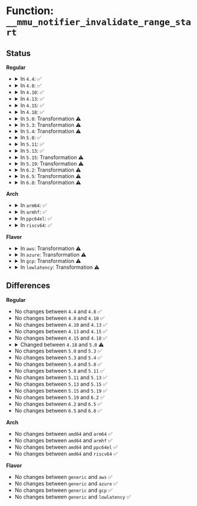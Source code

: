 # Function: <code>__mmu_notifier_invalidate_range_start</code>

## Status
<b>Regular</b>
<ul>
<li>
<details>
<summary>In <code>4.4</code>: ✅</summary>

```c
void __mmu_notifier_invalidate_range_start(struct mm_struct *mm, long unsigned int start, long unsigned int end);
```

**Collision:** Unique Global

**Inline:** No

**Transformation:** False

**Instances:**

```
In mm/mmu_notifier.c (ffffffff811e3990)
Location: mm/mmu_notifier.c:190
Inline: False
Direct callers:
  - kernel/events/uprobes.c:uprobe_write_opcode
  - mm/memory.c:zap_page_range_single
  - mm/memory.c:unmap_vmas
  - mm/memory.c:zap_page_range
  - mm/memory.c:copy_page_range
  - mm/mprotect.c:change_protection_range
  - mm/mremap.c:move_page_tables
  - mm/hugetlb.c:__unmap_hugepage_range
  - mm/hugetlb.c:hugetlb_cow
  - mm/hugetlb.c:hugetlb_change_protection
  - mm/hugetlb.c:copy_hugetlb_page_range
  - mm/ksm.c:try_to_merge_with_ksm_page
  - mm/ksm.c:try_to_merge_with_ksm_page
  - mm/migrate.c:migrate_misplaced_transhuge_page
  - mm/huge_memory.c:khugepaged
  - mm/huge_memory.c:split_huge_page_to_list
  - mm/huge_memory.c:__split_huge_page_pmd
  - mm/huge_memory.c:do_huge_pmd_wp_page
  - mm/huge_memory.c:do_huge_pmd_wp_page
  - fs/proc/task_mmu.c:clear_refs_write
```
**Symbols:**

```
ffffffff811e3990-ffffffff811e3a07: __mmu_notifier_invalidate_range_start (STB_GLOBAL)
```
</details>
</li>
<li>
<details>
<summary>In <code>4.8</code>: ✅</summary>

```c
void __mmu_notifier_invalidate_range_start(struct mm_struct *mm, long unsigned int start, long unsigned int end);
```

**Collision:** Unique Global

**Inline:** No

**Transformation:** False

**Instances:**

```
In mm/mmu_notifier.c (ffffffff81202410)
Location: mm/mmu_notifier.c:190
Inline: False
Direct callers:
  - kernel/events/uprobes.c:uprobe_write_opcode
  - mm/memory.c:wp_page_copy
  - mm/memory.c:zap_page_range_single
  - mm/memory.c:zap_page_range
  - mm/memory.c:unmap_vmas
  - mm/memory.c:copy_page_range
  - mm/mprotect.c:change_protection_range
  - mm/mremap.c:move_page_tables
  - mm/madvise.c:madvise_free_single_vma
  - mm/hugetlb.c:hugetlb_change_protection
  - mm/hugetlb.c:hugetlb_cow
  - mm/hugetlb.c:__unmap_hugepage_range
  - mm/hugetlb.c:copy_hugetlb_page_range
  - mm/ksm.c:try_to_merge_with_ksm_page
  - mm/ksm.c:try_to_merge_with_ksm_page
  - mm/migrate.c:migrate_misplaced_transhuge_page
  - mm/huge_memory.c:__split_huge_pmd
  - mm/huge_memory.c:do_huge_pmd_wp_page
  - mm/huge_memory.c:do_huge_pmd_wp_page
  - mm/khugepaged.c:collapse_huge_page
  - fs/proc/task_mmu.c:clear_refs_write
```
**Symbols:**

```
ffffffff81202410-ffffffff81202487: __mmu_notifier_invalidate_range_start (STB_GLOBAL)
```
</details>
</li>
<li>
<details>
<summary>In <code>4.10</code>: ✅</summary>

```c
void __mmu_notifier_invalidate_range_start(struct mm_struct *mm, long unsigned int start, long unsigned int end);
```

**Collision:** Unique Global

**Inline:** No

**Transformation:** False

**Instances:**

```
In mm/mmu_notifier.c (ffffffff81214250)
Location: mm/mmu_notifier.c:190
Inline: False
Direct callers:
  - kernel/events/uprobes.c:uprobe_write_opcode
  - mm/memory.c:wp_page_copy
  - mm/memory.c:zap_page_range_single
  - mm/memory.c:zap_page_range
  - mm/memory.c:unmap_vmas
  - mm/memory.c:copy_page_range
  - mm/mprotect.c:change_protection_range
  - mm/mremap.c:move_page_tables
  - mm/madvise.c:madvise_free_single_vma
  - mm/hugetlb.c:hugetlb_change_protection
  - mm/hugetlb.c:hugetlb_cow
  - mm/hugetlb.c:__unmap_hugepage_range
  - mm/hugetlb.c:copy_hugetlb_page_range
  - mm/ksm.c:try_to_merge_one_page
  - mm/ksm.c:try_to_merge_one_page
  - mm/migrate.c:migrate_misplaced_transhuge_page
  - mm/huge_memory.c:__split_huge_pmd
  - mm/huge_memory.c:do_huge_pmd_wp_page
  - mm/huge_memory.c:do_huge_pmd_wp_page
  - mm/khugepaged.c:khugepaged
  - fs/proc/task_mmu.c:clear_refs_write
```
**Symbols:**

```
ffffffff81214250-ffffffff812142c7: __mmu_notifier_invalidate_range_start (STB_GLOBAL)
```
</details>
</li>
<li>
<details>
<summary>In <code>4.13</code>: ✅</summary>

```c
void __mmu_notifier_invalidate_range_start(struct mm_struct *mm, long unsigned int start, long unsigned int end);
```

**Collision:** Unique Global

**Inline:** No

**Transformation:** False

**Instances:**

```
In mm/mmu_notifier.c (ffffffff8121f6e0)
Location: mm/mmu_notifier.c:177
Inline: False
Direct callers:
  - kernel/events/uprobes.c:uprobe_write_opcode
  - mm/memory.c:__follow_pte_pmd
  - mm/memory.c:__follow_pte_pmd
  - mm/memory.c:wp_page_copy
  - mm/memory.c:zap_page_range_single
  - mm/memory.c:zap_page_range
  - mm/memory.c:unmap_vmas
  - mm/memory.c:copy_page_range
  - mm/mprotect.c:change_protection_range
  - mm/mremap.c:move_page_tables
  - mm/rmap.c:try_to_unmap_one
  - mm/rmap.c:page_mkclean_one
  - mm/madvise.c:madvise_free_single_vma
  - mm/hugetlb.c:hugetlb_change_protection
  - mm/hugetlb.c:hugetlb_cow
  - mm/hugetlb.c:__unmap_hugepage_range
  - mm/hugetlb.c:copy_hugetlb_page_range
  - mm/ksm.c:try_to_merge_one_page
  - mm/ksm.c:try_to_merge_one_page
  - mm/migrate.c:migrate_misplaced_transhuge_page
  - mm/huge_memory.c:__split_huge_pmd
  - mm/huge_memory.c:__split_huge_pud
  - mm/huge_memory.c:do_huge_pmd_wp_page
  - mm/huge_memory.c:do_huge_pmd_wp_page
  - mm/khugepaged.c:collapse_huge_page
  - fs/proc/task_mmu.c:clear_refs_write
```
**Symbols:**

```
ffffffff8121f6e0-ffffffff8121f757: __mmu_notifier_invalidate_range_start (STB_GLOBAL)
```
</details>
</li>
<li>
<details>
<summary>In <code>4.15</code>: ✅</summary>

```c
void __mmu_notifier_invalidate_range_start(struct mm_struct *mm, long unsigned int start, long unsigned int end);
```

**Collision:** Unique Global

**Inline:** No

**Transformation:** False

**Instances:**

```
In mm/mmu_notifier.c (ffffffff8123a8e0)
Location: mm/mmu_notifier.c:177
Inline: False
Direct callers:
  - kernel/events/uprobes.c:uprobe_write_opcode
  - mm/memory.c:__follow_pte_pmd
  - mm/memory.c:__follow_pte_pmd
  - mm/memory.c:wp_page_copy
  - mm/memory.c:zap_page_range_single
  - mm/memory.c:zap_page_range
  - mm/memory.c:unmap_vmas
  - mm/memory.c:copy_page_range
  - mm/mprotect.c:change_protection_range
  - mm/mremap.c:move_page_tables
  - mm/rmap.c:try_to_unmap_one
  - mm/rmap.c:page_mkclean_one
  - mm/madvise.c:madvise_free_single_vma
  - mm/hugetlb.c:hugetlb_change_protection
  - mm/hugetlb.c:hugetlb_cow
  - mm/hugetlb.c:__unmap_hugepage_range
  - mm/hugetlb.c:copy_hugetlb_page_range
  - mm/ksm.c:try_to_merge_one_page
  - mm/ksm.c:try_to_merge_one_page
  - mm/migrate.c:migrate_vma
  - mm/migrate.c:migrate_misplaced_transhuge_page
  - mm/huge_memory.c:set_pmd_migration_entry
  - mm/huge_memory.c:__split_huge_pmd
  - mm/huge_memory.c:__split_huge_pud
  - mm/huge_memory.c:do_huge_pmd_wp_page
  - mm/huge_memory.c:do_huge_pmd_wp_page
  - mm/khugepaged.c:khugepaged
  - fs/proc/task_mmu.c:clear_refs_write
```
**Symbols:**

```
ffffffff8123a8e0-ffffffff8123a95a: __mmu_notifier_invalidate_range_start (STB_GLOBAL)
```
</details>
</li>
<li>
<details>
<summary>In <code>4.18</code>: ✅</summary>

```c
void __mmu_notifier_invalidate_range_start(struct mm_struct *mm, long unsigned int start, long unsigned int end);
```

**Collision:** Unique Global

**Inline:** No

**Transformation:** False

**Instances:**

```
In mm/mmu_notifier.c (ffffffff8125de40)
Location: mm/mmu_notifier.c:177
Inline: False
Direct callers:
  - kernel/events/uprobes.c:uprobe_write_opcode
  - mm/oom_kill.c:__oom_reap_task_mm
  - mm/memory.c:__follow_pte_pmd
  - mm/memory.c:__follow_pte_pmd
  - mm/memory.c:wp_page_copy
  - mm/memory.c:zap_page_range_single
  - mm/memory.c:zap_page_range
  - mm/memory.c:unmap_vmas
  - mm/memory.c:copy_page_range
  - mm/mprotect.c:change_protection
  - mm/mremap.c:move_page_tables
  - mm/rmap.c:try_to_unmap_one
  - mm/rmap.c:page_mkclean_one
  - mm/madvise.c:madvise_free_single_vma
  - mm/hugetlb.c:hugetlb_change_protection
  - mm/hugetlb.c:hugetlb_cow
  - mm/hugetlb.c:__unmap_hugepage_range
  - mm/hugetlb.c:copy_hugetlb_page_range
  - mm/ksm.c:try_to_merge_one_page
  - mm/ksm.c:try_to_merge_one_page
  - mm/migrate.c:migrate_vma
  - mm/migrate.c:migrate_misplaced_transhuge_page
  - mm/huge_memory.c:set_pmd_migration_entry
  - mm/huge_memory.c:__split_huge_pmd
  - mm/huge_memory.c:__split_huge_pud
  - mm/huge_memory.c:do_huge_pmd_wp_page
  - mm/huge_memory.c:do_huge_pmd_wp_page_fallback
  - mm/khugepaged.c:collapse_huge_page
  - fs/proc/task_mmu.c:clear_refs_write
```
**Symbols:**

```
ffffffff8125de40-ffffffff8125deba: __mmu_notifier_invalidate_range_start (STB_GLOBAL)
```
</details>
</li>
<li>
<details>
<summary>In <code>5.0</code>: Transformation ⚠️</summary>

```c
int __mmu_notifier_invalidate_range_start(struct mmu_notifier_range *range);
```

**Collision:** Unique Global

**Inline:** No

**Transformation:** True

**Instances:**

```
In mm/mmu_notifier.c (0)
Location: mm/mmu_notifier.c:170
Inline: False
Direct callers:
  - kernel/events/uprobes.c:__replace_page
  - mm/oom_kill.c:__oom_reap_task_mm
  - mm/memory.c:__follow_pte_pmd
  - mm/memory.c:__follow_pte_pmd
  - mm/memory.c:wp_page_copy
  - mm/memory.c:zap_page_range_single
  - mm/memory.c:zap_page_range
  - mm/memory.c:unmap_vmas
  - mm/memory.c:copy_page_range
  - mm/mprotect.c:change_protection_range
  - mm/mremap.c:move_page_tables
  - mm/rmap.c:try_to_unmap_one
  - mm/rmap.c:page_mkclean_one
  - mm/madvise.c:madvise_free_single_vma
  - mm/hugetlb.c:hugetlb_change_protection
  - mm/hugetlb.c:hugetlb_cow
  - mm/hugetlb.c:__unmap_hugepage_range
  - mm/hugetlb.c:copy_hugetlb_page_range
  - mm/ksm.c:try_to_merge_one_page
  - mm/ksm.c:try_to_merge_one_page
  - mm/migrate.c:migrate_vma
  - mm/huge_memory.c:__split_huge_pmd
  - mm/huge_memory.c:__split_huge_pud
  - mm/huge_memory.c:do_huge_pmd_wp_page
  - mm/huge_memory.c:do_huge_pmd_wp_page_fallback
  - mm/khugepaged.c:collapse_huge_page
  - fs/proc/task_mmu.c:clear_refs_write
```
**Symbols:**

```
ffffffff81272e77-ffffffff81272ead: __mmu_notifier_invalidate_range_start.cold.5 (STB_LOCAL)
ffffffff812727d0-ffffffff81272863: __mmu_notifier_invalidate_range_start (STB_GLOBAL)
```
</details>
</li>
<li>
<details>
<summary>In <code>5.3</code>: Transformation ⚠️</summary>

```c
int __mmu_notifier_invalidate_range_start(struct mmu_notifier_range *range);
```

**Collision:** Unique Global

**Inline:** No

**Transformation:** True

**Instances:**

```
In mm/mmu_notifier.c (0)
Location: mm/mmu_notifier.c:168
Inline: False
Direct callers:
  - kernel/events/uprobes.c:__replace_page
  - mm/oom_kill.c:__oom_reap_task_mm
  - mm/memory.c:__follow_pte_pmd
  - mm/memory.c:__follow_pte_pmd
  - mm/memory.c:wp_page_copy
  - mm/memory.c:zap_page_range_single
  - mm/memory.c:zap_page_range
  - mm/memory.c:unmap_vmas
  - mm/memory.c:copy_page_range
  - mm/mprotect.c:change_protection_range
  - mm/mremap.c:move_page_tables
  - mm/rmap.c:try_to_unmap_one
  - mm/rmap.c:page_mkclean_one
  - mm/madvise.c:madvise_free_single_vma
  - mm/hugetlb.c:hugetlb_change_protection
  - mm/hugetlb.c:hugetlb_cow
  - mm/hugetlb.c:__unmap_hugepage_range
  - mm/hugetlb.c:copy_hugetlb_page_range
  - mm/ksm.c:replace_page
  - mm/huge_memory.c:__split_huge_pmd
  - mm/huge_memory.c:__split_huge_pud
  - mm/huge_memory.c:do_huge_pmd_wp_page
  - mm/huge_memory.c:do_huge_pmd_wp_page_fallback
  - mm/khugepaged.c:collapse_huge_page
  - fs/proc/task_mmu.c:clear_refs_write
```
**Symbols:**

```
ffffffff8128e677-ffffffff8128e6aa: __mmu_notifier_invalidate_range_start.cold (STB_LOCAL)
ffffffff8128e1c0-ffffffff8128e25e: __mmu_notifier_invalidate_range_start (STB_GLOBAL)
```
</details>
</li>
<li>
<details>
<summary>In <code>5.4</code>: Transformation ⚠️</summary>

```c
int __mmu_notifier_invalidate_range_start(struct mmu_notifier_range *range);
```

**Collision:** Unique Global

**Inline:** No

**Transformation:** True

**Instances:**

```
In mm/mmu_notifier.c (0)
Location: mm/mmu_notifier.c:162
Inline: False
Direct callers:
  - kernel/events/uprobes.c:__replace_page
  - mm/oom_kill.c:__oom_reap_task_mm
  - mm/memory.c:__follow_pte_pmd
  - mm/memory.c:__follow_pte_pmd
  - mm/memory.c:wp_page_copy
  - mm/memory.c:zap_page_range_single
  - mm/memory.c:zap_page_range
  - mm/memory.c:unmap_vmas
  - mm/memory.c:copy_page_range
  - mm/mprotect.c:change_protection_range
  - mm/mremap.c:move_page_tables
  - mm/rmap.c:try_to_unmap_one
  - mm/rmap.c:page_mkclean_one
  - mm/madvise.c:madvise_free_single_vma
  - mm/hugetlb.c:hugetlb_change_protection
  - mm/hugetlb.c:hugetlb_cow
  - mm/hugetlb.c:__unmap_hugepage_range
  - mm/hugetlb.c:copy_hugetlb_page_range
  - mm/ksm.c:replace_page
  - mm/migrate.c:migrate_vma_pages
  - mm/migrate.c:migrate_vma_setup
  - mm/huge_memory.c:__split_huge_pmd
  - mm/huge_memory.c:__split_huge_pud
  - mm/huge_memory.c:do_huge_pmd_wp_page
  - mm/huge_memory.c:do_huge_pmd_wp_page_fallback
  - mm/khugepaged.c:collapse_huge_page
  - fs/proc/task_mmu.c:clear_refs_write
```
**Symbols:**

```
ffffffff8129e437-ffffffff8129e483: __mmu_notifier_invalidate_range_start.cold (STB_LOCAL)
ffffffff8129e220-ffffffff8129e2be: __mmu_notifier_invalidate_range_start (STB_GLOBAL)
```
</details>
</li>
<li>
<details>
<summary>In <code>5.8</code>: ✅</summary>

```c
int __mmu_notifier_invalidate_range_start(struct mmu_notifier_range *range);
```

**Collision:** Unique Global

**Inline:** No

**Transformation:** False

**Instances:**

```
In mm/mmu_notifier.c (ffffffff812d2840)
Location: mm/mmu_notifier.c:513
Inline: False
Direct callers:
  - kernel/events/uprobes.c:__replace_page
  - mm/oom_kill.c:__oom_reap_task_mm
  - mm/memory.c:__follow_pte_pmd
  - mm/memory.c:__follow_pte_pmd
  - mm/memory.c:wp_page_copy
  - mm/memory.c:zap_page_range_single
  - mm/memory.c:zap_page_range
  - mm/memory.c:unmap_vmas
  - mm/memory.c:copy_page_range
  - mm/mremap.c:move_page_tables
  - mm/rmap.c:try_to_unmap_one
  - mm/rmap.c:page_mkclean_one
  - mm/madvise.c:madvise_free_single_vma
  - mm/hugetlb.c:hugetlb_change_protection
  - mm/hugetlb.c:hugetlb_cow
  - mm/hugetlb.c:__unmap_hugepage_range
  - mm/hugetlb.c:copy_hugetlb_page_range
  - mm/ksm.c:replace_page
  - mm/ksm.c:write_protect_page
  - mm/migrate.c:migrate_vma_pages
  - mm/migrate.c:migrate_vma_collect
  - mm/huge_memory.c:__split_huge_pmd
  - mm/huge_memory.c:__split_huge_pud
  - mm/khugepaged.c:collapse_huge_page
  - mm/mapping_dirty_helpers.c:wp_clean_pre_vma
  - fs/proc/task_mmu.c:clear_refs_write
```
**Symbols:**

```
ffffffff812d2840-ffffffff812d2891: __mmu_notifier_invalidate_range_start (STB_GLOBAL)
```
</details>
</li>
<li>
<details>
<summary>In <code>5.11</code>: ✅</summary>

```c
int __mmu_notifier_invalidate_range_start(struct mmu_notifier_range *range);
```

**Collision:** Unique Global

**Inline:** No

**Transformation:** False

**Instances:**

```
In mm/mmu_notifier.c (ffffffff812de270)
Location: mm/mmu_notifier.c:536
Inline: False
Direct callers:
  - kernel/events/uprobes.c:__replace_page
  - mm/oom_kill.c:__oom_reap_task_mm
  - mm/memory.c:follow_invalidate_pte
  - mm/memory.c:follow_invalidate_pte
  - mm/memory.c:wp_page_copy
  - mm/memory.c:zap_page_range_single
  - mm/memory.c:zap_page_range
  - mm/memory.c:unmap_vmas
  - mm/memory.c:copy_page_range
  - mm/mremap.c:move_page_tables
  - mm/rmap.c:try_to_unmap_one
  - mm/rmap.c:page_mkclean_one
  - mm/madvise.c:madvise_free_single_vma
  - mm/hugetlb.c:hugetlb_change_protection
  - mm/hugetlb.c:hugetlb_cow
  - mm/hugetlb.c:__unmap_hugepage_range
  - mm/hugetlb.c:copy_hugetlb_page_range
  - mm/ksm.c:replace_page
  - mm/ksm.c:write_protect_page
  - mm/migrate.c:migrate_vma_pages
  - mm/migrate.c:migrate_vma_collect
  - mm/huge_memory.c:__split_huge_pmd
  - mm/huge_memory.c:__split_huge_pud
  - mm/khugepaged.c:collapse_huge_page
  - mm/mapping_dirty_helpers.c:wp_clean_pre_vma
  - fs/proc/task_mmu.c:clear_refs_write
```
**Symbols:**

```
ffffffff812de270-ffffffff812de2c1: __mmu_notifier_invalidate_range_start (STB_GLOBAL)
```
</details>
</li>
<li>
<details>
<summary>In <code>5.13</code>: ✅</summary>

```c
int __mmu_notifier_invalidate_range_start(struct mmu_notifier_range *range);
```

**Collision:** Unique Global

**Inline:** No

**Transformation:** False

**Instances:**

```
In mm/mmu_notifier.c (ffffffff812e59c0)
Location: mm/mmu_notifier.c:536
Inline: False
Direct callers:
  - kernel/events/uprobes.c:__replace_page
  - mm/oom_kill.c:__oom_reap_task_mm
  - mm/memory.c:follow_invalidate_pte
  - mm/memory.c:follow_invalidate_pte
  - mm/memory.c:wp_page_copy
  - mm/memory.c:zap_page_range_single
  - mm/memory.c:zap_page_range
  - mm/memory.c:unmap_vmas
  - mm/memory.c:copy_page_range
  - mm/mremap.c:move_page_tables
  - mm/rmap.c:try_to_unmap_one
  - mm/rmap.c:page_mkclean_one
  - mm/madvise.c:madvise_free_single_vma
  - mm/hugetlb.c:hugetlb_unshare_all_pmds
  - mm/hugetlb.c:hugetlb_change_protection
  - mm/hugetlb.c:hugetlb_cow
  - mm/hugetlb.c:__unmap_hugepage_range
  - mm/hugetlb.c:copy_hugetlb_page_range
  - mm/ksm.c:replace_page
  - mm/ksm.c:write_protect_page
  - mm/migrate.c:migrate_vma_pages
  - mm/migrate.c:migrate_vma_setup
  - mm/huge_memory.c:__split_huge_pmd
  - mm/huge_memory.c:__split_huge_pud
  - mm/khugepaged.c:collapse_huge_page
  - mm/mapping_dirty_helpers.c:wp_clean_pre_vma
  - fs/proc/task_mmu.c:clear_refs_write
```
**Symbols:**

```
ffffffff812e59c0-ffffffff812e5aaf: __mmu_notifier_invalidate_range_start (STB_GLOBAL)
```
</details>
</li>
<li>
<details>
<summary>In <code>5.15</code>: Transformation ⚠️</summary>

```c
int __mmu_notifier_invalidate_range_start(struct mmu_notifier_range *range);
```

**Collision:** Unique Global

**Inline:** No

**Transformation:** True

**Instances:**

```
In mm/mmu_notifier.c (0)
Location: mm/mmu_notifier.c:536
Inline: False
Direct callers:
  - kernel/events/uprobes.c:__replace_page
  - mm/oom_kill.c:__oom_reap_task_mm
  - mm/memory.c:follow_invalidate_pte
  - mm/memory.c:follow_invalidate_pte
  - mm/memory.c:remove_device_exclusive_entry
  - mm/memory.c:wp_page_copy
  - mm/memory.c:zap_page_range_single
  - mm/memory.c:zap_page_range
  - mm/memory.c:unmap_vmas
  - mm/memory.c:copy_page_range
  - mm/mremap.c:move_page_tables
  - mm/rmap.c:page_make_device_exclusive_one
  - mm/rmap.c:try_to_migrate_one
  - mm/rmap.c:try_to_unmap_one
  - mm/rmap.c:page_mkclean_one
  - mm/madvise.c:madvise_free_single_vma
  - mm/hugetlb.c:hugetlb_unshare_all_pmds
  - mm/hugetlb.c:hugetlb_change_protection
  - mm/hugetlb.c:hugetlb_cow
  - mm/hugetlb.c:__unmap_hugepage_range
  - mm/hugetlb.c:copy_hugetlb_page_range
  - mm/ksm.c:replace_page
  - mm/ksm.c:write_protect_page
  - mm/migrate.c:migrate_vma_pages
  - mm/migrate.c:migrate_vma_setup
  - mm/huge_memory.c:__split_huge_pmd
  - mm/huge_memory.c:__split_huge_pud
  - mm/khugepaged.c:collapse_huge_page
  - mm/mapping_dirty_helpers.c:wp_clean_pre_vma
  - fs/proc/task_mmu.c:clear_refs_write
```
**Symbols:**

```
ffffffff81cc084d-ffffffff81cc08b7: __mmu_notifier_invalidate_range_start.cold (STB_LOCAL)
ffffffff8132d7f0-ffffffff8132d98d: __mmu_notifier_invalidate_range_start (STB_GLOBAL)
```
</details>
</li>
<li>
<details>
<summary>In <code>5.19</code>: Transformation ⚠️</summary>

```c
int __mmu_notifier_invalidate_range_start(struct mmu_notifier_range *range);
```

**Collision:** Unique Global

**Inline:** No

**Transformation:** True

**Instances:**

```
In mm/mmu_notifier.c (0)
Location: mm/mmu_notifier.c:536
Inline: False
Direct callers:
  - kernel/events/uprobes.c:__replace_page
  - mm/oom_kill.c:__oom_reap_task_mm
  - mm/memory.c:remove_device_exclusive_entry
  - mm/memory.c:wp_page_copy
  - mm/memory.c:zap_page_range_single
  - mm/memory.c:zap_page_range
  - mm/memory.c:unmap_vmas
  - mm/memory.c:copy_page_range
  - mm/mremap.c:move_page_tables
  - mm/rmap.c:page_make_device_exclusive_one
  - mm/rmap.c:try_to_migrate_one
  - mm/rmap.c:try_to_unmap_one
  - mm/madvise.c:madvise_free_single_vma
  - mm/hugetlb.c:hugetlb_unshare_all_pmds
  - mm/hugetlb.c:hugetlb_change_protection
  - mm/hugetlb.c:hugetlb_wp
  - mm/hugetlb.c:__unmap_hugepage_range
  - mm/hugetlb.c:move_hugetlb_page_tables
  - mm/hugetlb.c:copy_hugetlb_page_range
  - mm/ksm.c:replace_page
  - mm/ksm.c:write_protect_page
  - mm/migrate_device.c:migrate_vma_pages
  - mm/migrate_device.c:migrate_vma_setup
  - mm/huge_memory.c:__split_huge_pmd
  - mm/huge_memory.c:__split_huge_pud
  - mm/khugepaged.c:collapse_huge_page
  - mm/mapping_dirty_helpers.c:wp_clean_pre_vma
  - fs/proc/task_mmu.c:clear_refs_write
```
**Symbols:**

```
ffffffff81e72ceb-ffffffff81e72d57: __mmu_notifier_invalidate_range_start.cold (STB_LOCAL)
ffffffff8139d9f0-ffffffff8139db94: __mmu_notifier_invalidate_range_start (STB_GLOBAL)
```
</details>
</li>
<li>
<details>
<summary>In <code>6.2</code>: Transformation ⚠️</summary>

```c
int __mmu_notifier_invalidate_range_start(struct mmu_notifier_range *range);
```

**Collision:** Unique Global

**Inline:** No

**Transformation:** True

**Instances:**

```
In mm/mmu_notifier.c (0)
Location: mm/mmu_notifier.c:536
Inline: False
Direct callers:
  - kernel/events/uprobes.c:__replace_page
  - mm/oom_kill.c:__oom_reap_task_mm
  - mm/memory.c:remove_device_exclusive_entry
  - mm/memory.c:wp_page_copy
  - mm/memory.c:zap_page_range_single
  - mm/memory.c:zap_page_range
  - mm/memory.c:unmap_vmas
  - mm/memory.c:copy_page_range
  - mm/mremap.c:move_page_tables
  - mm/rmap.c:page_make_device_exclusive_one
  - mm/rmap.c:try_to_migrate_one
  - mm/rmap.c:try_to_unmap_one
  - mm/madvise.c:madvise_free_single_vma
  - mm/hugetlb.c:hugetlb_unshare_pmds
  - mm/hugetlb.c:hugetlb_change_protection
  - mm/hugetlb.c:hugetlb_wp
  - mm/hugetlb.c:unmap_hugepage_range
  - mm/hugetlb.c:move_hugetlb_page_tables
  - mm/hugetlb.c:copy_hugetlb_page_range
  - mm/ksm.c:replace_page
  - mm/ksm.c:write_protect_page
  - mm/migrate_device.c:__migrate_device_pages
  - mm/migrate_device.c:migrate_vma_setup
  - mm/huge_memory.c:__split_huge_pmd
  - mm/huge_memory.c:__split_huge_pud
  - mm/khugepaged.c:collapse_and_free_pmd
  - mm/khugepaged.c:collapse_huge_page
  - mm/mapping_dirty_helpers.c:wp_clean_pre_vma
  - fs/proc/task_mmu.c:clear_refs_write
```
**Symbols:**

```
ffffffff8206729c-ffffffff820672b1: __mmu_notifier_invalidate_range_start.cold (STB_LOCAL)
ffffffff8141cf00-ffffffff8141d0f6: __mmu_notifier_invalidate_range_start (STB_GLOBAL)
```
</details>
</li>
<li>
<details>
<summary>In <code>6.5</code>: Transformation ⚠️</summary>

```c
int __mmu_notifier_invalidate_range_start(struct mmu_notifier_range *range);
```

**Collision:** Unique Global

**Inline:** No

**Transformation:** True

**Instances:**

```
In mm/mmu_notifier.c (0)
Location: mm/mmu_notifier.c:536
Inline: False
Direct callers:
  - kernel/events/uprobes.c:__replace_page
  - mm/oom_kill.c:__oom_reap_task_mm
  - mm/memory.c:remove_device_exclusive_entry
  - mm/memory.c:wp_page_copy
  - mm/memory.c:zap_page_range_single
  - mm/memory.c:unmap_vmas
  - mm/memory.c:copy_page_range
  - mm/mremap.c:move_page_tables
  - mm/rmap.c:page_make_device_exclusive_one
  - mm/rmap.c:try_to_migrate_one
  - mm/rmap.c:try_to_unmap_one
  - mm/madvise.c:madvise_free_single_vma
  - mm/hugetlb.c:hugetlb_unshare_pmds
  - mm/hugetlb.c:hugetlb_change_protection
  - mm/hugetlb.c:hugetlb_wp
  - mm/hugetlb.c:unmap_hugepage_range
  - mm/hugetlb.c:move_hugetlb_page_tables
  - mm/hugetlb.c:copy_hugetlb_page_range
  - mm/ksm.c:replace_page
  - mm/ksm.c:write_protect_page
  - mm/migrate_device.c:__migrate_device_pages
  - mm/migrate_device.c:migrate_vma_setup
  - mm/huge_memory.c:__split_huge_pmd
  - mm/huge_memory.c:__split_huge_pud
  - mm/khugepaged.c:collapse_and_free_pmd
  - mm/khugepaged.c:collapse_huge_page
  - mm/mapping_dirty_helpers.c:wp_clean_pre_vma
  - fs/proc/task_mmu.c:clear_refs_write
```
**Symbols:**

```
ffffffff820e6b5e-ffffffff820e6b73: __mmu_notifier_invalidate_range_start.cold (STB_LOCAL)
ffffffff814504c0-ffffffff814506b5: __mmu_notifier_invalidate_range_start (STB_GLOBAL)
```
</details>
</li>
<li>
<details>
<summary>In <code>6.8</code>: Transformation ⚠️</summary>

```c
int __mmu_notifier_invalidate_range_start(struct mmu_notifier_range *range);
```

**Collision:** Unique Global

**Inline:** No

**Transformation:** True

**Instances:**

```
In mm/mmu_notifier.c (0)
Location: mm/mmu_notifier.c:536
Inline: False
Direct callers:
  - kernel/events/uprobes.c:__replace_page
  - mm/oom_kill.c:__oom_reap_task_mm
  - mm/memory.c:remove_device_exclusive_entry
  - mm/memory.c:wp_page_copy
  - mm/memory.c:zap_page_range_single
  - mm/memory.c:unmap_vmas
  - mm/memory.c:copy_page_range
  - mm/mremap.c:move_page_tables
  - mm/rmap.c:page_make_device_exclusive_one
  - mm/rmap.c:try_to_migrate_one
  - mm/rmap.c:try_to_unmap_one
  - mm/madvise.c:madvise_free_single_vma
  - mm/hugetlb.c:hugetlb_unshare_pmds
  - mm/hugetlb.c:hugetlb_change_protection
  - mm/hugetlb.c:hugetlb_wp
  - mm/hugetlb.c:unmap_hugepage_range
  - mm/hugetlb.c:move_hugetlb_page_tables
  - mm/hugetlb.c:copy_hugetlb_page_range
  - mm/ksm.c:replace_page
  - mm/ksm.c:write_protect_page
  - mm/migrate_device.c:__migrate_device_pages
  - mm/migrate_device.c:migrate_vma_setup
  - mm/huge_memory.c:__split_huge_pmd
  - mm/huge_memory.c:__split_huge_pud
  - mm/huge_memory.c:move_pages_huge_pmd
  - mm/khugepaged.c:retract_page_tables
  - mm/khugepaged.c:collapse_pte_mapped_thp
  - mm/khugepaged.c:collapse_huge_page
  - mm/userfaultfd.c:move_pages_pte
  - mm/mapping_dirty_helpers.c:wp_clean_pre_vma
  - fs/proc/task_mmu.c:do_pagemap_scan
  - fs/proc/task_mmu.c:clear_refs_write
```
**Symbols:**

```
ffffffff821c3c40-ffffffff821c3c55: __mmu_notifier_invalidate_range_start.cold (STB_LOCAL)
ffffffff8148a1f0-ffffffff8148a3e5: __mmu_notifier_invalidate_range_start (STB_GLOBAL)
```
</details>
</li>
</ul>
<b>Arch</b>
<ul>
<li>
<details>
<summary>In <code>arm64</code>: ✅</summary>

```c
int __mmu_notifier_invalidate_range_start(struct mmu_notifier_range *range);
```

**Collision:** Unique Global

**Inline:** No

**Transformation:** False

**Instances:**

```
In mm/mmu_notifier.c (ffff80001033d6d0)
Location: mm/mmu_notifier.c:162
Inline: False
Direct callers:
  - kernel/events/uprobes.c:__replace_page
  - mm/oom_kill.c:__oom_reap_task_mm
  - mm/memory.c:__follow_pte_pmd
  - mm/memory.c:__follow_pte_pmd
  - mm/memory.c:wp_page_copy
  - mm/memory.c:zap_page_range_single
  - mm/memory.c:zap_page_range
  - mm/memory.c:unmap_vmas
  - mm/memory.c:copy_page_range
  - mm/mprotect.c:change_protection_range
  - mm/mremap.c:move_page_tables
  - mm/rmap.c:try_to_unmap_one
  - mm/rmap.c:page_mkclean_one
  - mm/madvise.c:madvise_free_single_vma
  - mm/hugetlb.c:hugetlb_change_protection
  - mm/hugetlb.c:hugetlb_cow
  - mm/hugetlb.c:__unmap_hugepage_range
  - mm/hugetlb.c:copy_hugetlb_page_range
  - mm/ksm.c:try_to_merge_one_page
  - mm/huge_memory.c:__split_huge_pmd
  - mm/huge_memory.c:do_huge_pmd_wp_page
  - mm/huge_memory.c:do_huge_pmd_wp_page_fallback
  - mm/khugepaged.c:collapse_huge_page
  - fs/proc/task_mmu.c:clear_refs_write
```
**Symbols:**

```
ffff80001033d6d0-ffff80001033d7e0: __mmu_notifier_invalidate_range_start (STB_GLOBAL)
```
</details>
</li>
<li>
<details>
<summary>In <code>armhf</code>: ✅</summary>

```c
int __mmu_notifier_invalidate_range_start(struct mmu_notifier_range *range);
```

**Collision:** Unique Global

**Inline:** No

**Transformation:** False

**Instances:**

```
In mm/mmu_notifier.c (c0543d04)
Location: mm/mmu_notifier.c:162
Inline: False
Direct callers:
  - kernel/events/uprobes.c:__replace_page
  - mm/oom_kill.c:__oom_reap_task_mm
  - mm/memory.c:wp_page_copy
  - mm/memory.c:zap_page_range_single
  - mm/memory.c:zap_page_range
  - mm/memory.c:unmap_vmas
  - mm/memory.c:copy_page_range
  - mm/mprotect.c:change_protection_range
  - mm/mremap.c:move_page_tables
  - mm/rmap.c:try_to_unmap_one
  - mm/rmap.c:page_mkclean_one
  - mm/madvise.c:madvise_free_single_vma
  - mm/ksm.c:replace_page
  - mm/ksm.c:write_protect_page
  - fs/proc/task_mmu.c:clear_refs_write
```
**Symbols:**

```
c0543d04-c0543e5c: __mmu_notifier_invalidate_range_start (STB_GLOBAL)
```
</details>
</li>
<li>
<details>
<summary>In <code>ppc64el</code>: ✅</summary>

```c
int __mmu_notifier_invalidate_range_start(struct mmu_notifier_range *range);
```

**Collision:** Unique Global

**Inline:** No

**Transformation:** False

**Instances:**

```
In mm/mmu_notifier.c (c000000000418e00)
Location: mm/mmu_notifier.c:162
Inline: False
Direct callers:
  - kernel/events/uprobes.c:__replace_page
  - mm/oom_kill.c:__oom_reap_task_mm
  - mm/memory.c:__follow_pte_pmd
  - mm/memory.c:__follow_pte_pmd
  - mm/memory.c:wp_page_copy
  - mm/memory.c:zap_page_range_single
  - mm/memory.c:zap_page_range
  - mm/memory.c:unmap_vmas
  - mm/memory.c:copy_page_range
  - mm/mprotect.c:change_protection_range
  - mm/mremap.c:move_page_tables
  - mm/rmap.c:try_to_unmap_one
  - mm/rmap.c:page_mkclean_one
  - mm/madvise.c:madvise_free_single_vma
  - mm/hugetlb.c:hugetlb_change_protection
  - mm/hugetlb.c:hugetlb_cow
  - mm/hugetlb.c:__unmap_hugepage_range
  - mm/hugetlb.c:copy_hugetlb_page_range
  - mm/ksm.c:replace_page
  - mm/migrate.c:migrate_vma_pages
  - mm/migrate.c:migrate_vma_setup
  - mm/huge_memory.c:__split_huge_pmd
  - mm/huge_memory.c:do_huge_pmd_wp_page
  - mm/huge_memory.c:do_huge_pmd_wp_page_fallback
  - mm/khugepaged.c:collapse_huge_page
  - fs/proc/task_mmu.c:clear_refs_write
```
**Symbols:**

```
c000000000418e00-c000000000418f94: __mmu_notifier_invalidate_range_start (STB_GLOBAL)
```
</details>
</li>
<li>
<details>
<summary>In <code>riscv64</code>: ✅</summary>

```c
int __mmu_notifier_invalidate_range_start(struct mmu_notifier_range *range);
```

**Collision:** Unique Global

**Inline:** No

**Transformation:** False

**Instances:**

```
In mm/mmu_notifier.c (ffffffe000232db8)
Location: mm/mmu_notifier.c:162
Inline: False
Direct callers:
  - mm/oom_kill.c:__oom_reap_task_mm
  - mm/memory.c:__follow_pte_pmd
  - mm/memory.c:__follow_pte_pmd
  - mm/memory.c:wp_page_copy
  - mm/memory.c:zap_page_range_single
  - mm/memory.c:zap_page_range
  - mm/memory.c:unmap_vmas
  - mm/memory.c:copy_page_range
  - mm/mprotect.c:change_protection_range
  - mm/mremap.c:move_page_tables
  - mm/rmap.c:try_to_unmap_one
  - mm/rmap.c:page_mkclean_one
  - mm/madvise.c:madvise_free_single_vma
  - mm/hugetlb.c:hugetlb_change_protection
  - mm/hugetlb.c:hugetlb_cow
  - mm/hugetlb.c:__unmap_hugepage_range
  - mm/hugetlb.c:copy_hugetlb_page_range
  - mm/ksm.c:try_to_merge_one_page
  - fs/proc/task_mmu.c:clear_refs_write
```
**Symbols:**

```
ffffffe000232db8-ffffffe000232e9a: __mmu_notifier_invalidate_range_start (STB_GLOBAL)
```
</details>
</li>
</ul>
<b>Flavor</b>
<ul>
<li>
<details>
<summary>In <code>aws</code>: Transformation ⚠️</summary>

```c
int __mmu_notifier_invalidate_range_start(struct mmu_notifier_range *range);
```

**Collision:** Unique Global

**Inline:** No

**Transformation:** True

**Instances:**

```
In mm/mmu_notifier.c (0)
Location: mm/mmu_notifier.c:162
Inline: False
Direct callers:
  - kernel/events/uprobes.c:__replace_page
  - mm/oom_kill.c:__oom_reap_task_mm
  - mm/memory.c:__follow_pte_pmd
  - mm/memory.c:__follow_pte_pmd
  - mm/memory.c:wp_page_copy
  - mm/memory.c:zap_page_range_single
  - mm/memory.c:zap_page_range
  - mm/memory.c:unmap_vmas
  - mm/memory.c:copy_page_range
  - mm/mprotect.c:change_protection_range
  - mm/mremap.c:move_page_tables
  - mm/rmap.c:try_to_unmap_one
  - mm/rmap.c:page_mkclean_one
  - mm/madvise.c:madvise_free_single_vma
  - mm/hugetlb.c:hugetlb_change_protection
  - mm/hugetlb.c:hugetlb_cow
  - mm/hugetlb.c:__unmap_hugepage_range
  - mm/hugetlb.c:copy_hugetlb_page_range
  - mm/ksm.c:replace_page
  - mm/migrate.c:migrate_vma_pages
  - mm/migrate.c:migrate_vma_setup
  - mm/huge_memory.c:__split_huge_pmd
  - mm/huge_memory.c:__split_huge_pud
  - mm/huge_memory.c:do_huge_pmd_wp_page
  - mm/huge_memory.c:do_huge_pmd_wp_page_fallback
  - mm/khugepaged.c:collapse_huge_page
  - fs/proc/task_mmu.c:clear_refs_write
```
**Symbols:**

```
ffffffff81296a17-ffffffff81296a63: __mmu_notifier_invalidate_range_start.cold (STB_LOCAL)
ffffffff81296800-ffffffff8129689e: __mmu_notifier_invalidate_range_start (STB_GLOBAL)
```
</details>
</li>
<li>
<details>
<summary>In <code>azure</code>: Transformation ⚠️</summary>

```c
int __mmu_notifier_invalidate_range_start(struct mmu_notifier_range *range);
```

**Collision:** Unique Global

**Inline:** No

**Transformation:** True

**Instances:**

```
In mm/mmu_notifier.c (0)
Location: mm/mmu_notifier.c:162
Inline: False
Direct callers:
  - kernel/events/uprobes.c:__replace_page
  - mm/oom_kill.c:__oom_reap_task_mm
  - mm/memory.c:__follow_pte_pmd
  - mm/memory.c:__follow_pte_pmd
  - mm/memory.c:wp_page_copy
  - mm/memory.c:zap_page_range_single
  - mm/memory.c:zap_page_range
  - mm/memory.c:unmap_vmas
  - mm/memory.c:copy_page_range
  - mm/mprotect.c:change_protection_range
  - mm/mremap.c:move_page_tables
  - mm/rmap.c:try_to_unmap_one
  - mm/rmap.c:page_mkclean_one
  - mm/madvise.c:madvise_free_single_vma
  - mm/hugetlb.c:hugetlb_change_protection
  - mm/hugetlb.c:hugetlb_cow
  - mm/hugetlb.c:__unmap_hugepage_range
  - mm/hugetlb.c:copy_hugetlb_page_range
  - mm/ksm.c:replace_page
  - mm/migrate.c:migrate_vma_pages
  - mm/migrate.c:migrate_vma_setup
  - mm/huge_memory.c:__split_huge_pmd
  - mm/huge_memory.c:__split_huge_pud
  - mm/huge_memory.c:do_huge_pmd_wp_page
  - mm/huge_memory.c:do_huge_pmd_wp_page_fallback
  - mm/khugepaged.c:collapse_huge_page
  - fs/proc/task_mmu.c:clear_refs_write
```
**Symbols:**

```
ffffffff81288627-ffffffff81288673: __mmu_notifier_invalidate_range_start.cold (STB_LOCAL)
ffffffff81288410-ffffffff812884ae: __mmu_notifier_invalidate_range_start (STB_GLOBAL)
```
</details>
</li>
<li>
<details>
<summary>In <code>gcp</code>: Transformation ⚠️</summary>

```c
int __mmu_notifier_invalidate_range_start(struct mmu_notifier_range *range);
```

**Collision:** Unique Global

**Inline:** No

**Transformation:** True

**Instances:**

```
In mm/mmu_notifier.c (0)
Location: mm/mmu_notifier.c:162
Inline: False
Direct callers:
  - kernel/events/uprobes.c:__replace_page
  - mm/oom_kill.c:__oom_reap_task_mm
  - mm/memory.c:__follow_pte_pmd
  - mm/memory.c:__follow_pte_pmd
  - mm/memory.c:wp_page_copy
  - mm/memory.c:zap_page_range_single
  - mm/memory.c:zap_page_range
  - mm/memory.c:unmap_vmas
  - mm/memory.c:copy_page_range
  - mm/mprotect.c:change_protection_range
  - mm/mremap.c:move_page_tables
  - mm/rmap.c:try_to_unmap_one
  - mm/rmap.c:page_mkclean_one
  - mm/madvise.c:madvise_free_single_vma
  - mm/hugetlb.c:hugetlb_change_protection
  - mm/hugetlb.c:hugetlb_cow
  - mm/hugetlb.c:__unmap_hugepage_range
  - mm/hugetlb.c:copy_hugetlb_page_range
  - mm/ksm.c:replace_page
  - mm/migrate.c:migrate_vma_pages
  - mm/migrate.c:migrate_vma_setup
  - mm/huge_memory.c:__split_huge_pmd
  - mm/huge_memory.c:__split_huge_pud
  - mm/huge_memory.c:do_huge_pmd_wp_page
  - mm/huge_memory.c:do_huge_pmd_wp_page_fallback
  - mm/khugepaged.c:collapse_huge_page
  - fs/proc/task_mmu.c:clear_refs_write
```
**Symbols:**

```
ffffffff81294827-ffffffff81294873: __mmu_notifier_invalidate_range_start.cold (STB_LOCAL)
ffffffff81294610-ffffffff812946ae: __mmu_notifier_invalidate_range_start (STB_GLOBAL)
```
</details>
</li>
<li>
<details>
<summary>In <code>lowlatency</code>: Transformation ⚠️</summary>

```c
int __mmu_notifier_invalidate_range_start(struct mmu_notifier_range *range);
```

**Collision:** Unique Global

**Inline:** No

**Transformation:** True

**Instances:**

```
In mm/mmu_notifier.c (0)
Location: mm/mmu_notifier.c:162
Inline: False
Direct callers:
  - kernel/events/uprobes.c:__replace_page
  - mm/oom_kill.c:__oom_reap_task_mm
  - mm/memory.c:__follow_pte_pmd
  - mm/memory.c:__follow_pte_pmd
  - mm/memory.c:wp_page_copy
  - mm/memory.c:zap_page_range_single
  - mm/memory.c:zap_page_range
  - mm/memory.c:unmap_vmas
  - mm/memory.c:copy_page_range
  - mm/mprotect.c:change_protection_range
  - mm/mremap.c:move_page_tables
  - mm/rmap.c:try_to_unmap_one
  - mm/rmap.c:page_mkclean_one
  - mm/madvise.c:madvise_free_single_vma
  - mm/hugetlb.c:hugetlb_change_protection
  - mm/hugetlb.c:hugetlb_cow
  - mm/hugetlb.c:__unmap_hugepage_range
  - mm/hugetlb.c:copy_hugetlb_page_range
  - mm/ksm.c:replace_page
  - mm/migrate.c:migrate_vma_pages
  - mm/migrate.c:migrate_vma_setup
  - mm/huge_memory.c:__split_huge_pmd
  - mm/huge_memory.c:__split_huge_pud
  - mm/huge_memory.c:do_huge_pmd_wp_page
  - mm/huge_memory.c:do_huge_pmd_wp_page_fallback
  - mm/khugepaged.c:collapse_huge_page
  - fs/proc/task_mmu.c:clear_refs_write
```
**Symbols:**

```
ffffffff812a4697-ffffffff812a46e3: __mmu_notifier_invalidate_range_start.cold (STB_LOCAL)
ffffffff812a4480-ffffffff812a451e: __mmu_notifier_invalidate_range_start (STB_GLOBAL)
```
</details>
</li>
</ul>

## Differences
<b>Regular</b>
<ul>
<li>
No changes between <code>4.4</code> and <code>4.8</code> ✅
</li>
<li>
No changes between <code>4.8</code> and <code>4.10</code> ✅
</li>
<li>
No changes between <code>4.10</code> and <code>4.13</code> ✅
</li>
<li>
No changes between <code>4.13</code> and <code>4.15</code> ✅
</li>
<li>
No changes between <code>4.15</code> and <code>4.18</code> ✅
</li>
<li>
<details>
<summary>Changed between <code>4.18</code> and <code>5.0</code> ⚠️</summary>
<ul>
<li>
<b>Param added. </b>
<code>struct mmu_notifier_range *range</code>
</li>
<li>
<b>Param removed. </b>
<code>struct mm_struct *mm</code>
</li>
<li>
<b>Param removed. </b>
<code>long unsigned int start</code>
</li>
<li>
<b>Param removed. </b>
<code>long unsigned int end</code>
</li>
<li>
<b>Return type changed. </b>
<code>void</code> ➡️ <code>int</code>
</li>
</ul>
</details>
</li>
<li>
No changes between <code>5.0</code> and <code>5.3</code> ✅
</li>
<li>
No changes between <code>5.3</code> and <code>5.4</code> ✅
</li>
<li>
No changes between <code>5.4</code> and <code>5.8</code> ✅
</li>
<li>
No changes between <code>5.8</code> and <code>5.11</code> ✅
</li>
<li>
No changes between <code>5.11</code> and <code>5.13</code> ✅
</li>
<li>
No changes between <code>5.13</code> and <code>5.15</code> ✅
</li>
<li>
No changes between <code>5.15</code> and <code>5.19</code> ✅
</li>
<li>
No changes between <code>5.19</code> and <code>6.2</code> ✅
</li>
<li>
No changes between <code>6.2</code> and <code>6.5</code> ✅
</li>
<li>
No changes between <code>6.5</code> and <code>6.8</code> ✅
</li>
</ul>
<b>Arch</b>
<ul>
<li>
No changes between <code>amd64</code> and <code>arm64</code> ✅
</li>
<li>
No changes between <code>amd64</code> and <code>armhf</code> ✅
</li>
<li>
No changes between <code>amd64</code> and <code>ppc64el</code> ✅
</li>
<li>
No changes between <code>amd64</code> and <code>riscv64</code> ✅
</li>
</ul>
<b>Flavor</b>
<ul>
<li>
No changes between <code>generic</code> and <code>aws</code> ✅
</li>
<li>
No changes between <code>generic</code> and <code>azure</code> ✅
</li>
<li>
No changes between <code>generic</code> and <code>gcp</code> ✅
</li>
<li>
No changes between <code>generic</code> and <code>lowlatency</code> ✅
</li>
</ul>
